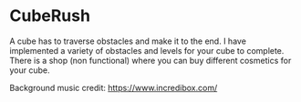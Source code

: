 # CubeRush
A cube has to traverse obstacles and make it to the end.
I have implemented a variety of obstacles and levels for your cube to complete.
There is a shop (non functional) where you can buy different cosmetics for your cube.

Background music credit:
https://www.incredibox.com/ 
